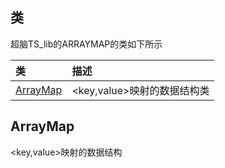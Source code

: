 ## 类
超脑TS_lib的ARRAYMAP的类如下所示

| 类                                                                                        | 描述                                                 |
| :------------------------------------------------------------------------------------------| :----------------------------------------------------|
| [ArrayMap](docs-cn/ts-lib/01-lib-arraymap#ArrayMap)                          |<key,value>映射的数据结构类                             |

## ArrayMap
<key,value>映射的数据结构

